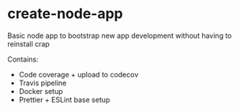 # create-node-app
Basic node app to bootstrap new app development without having to reinstall crap

Contains:
- Code coverage + upload to codecov
- Travis pipeline
- Docker setup
- Prettier + ESLint base setup
